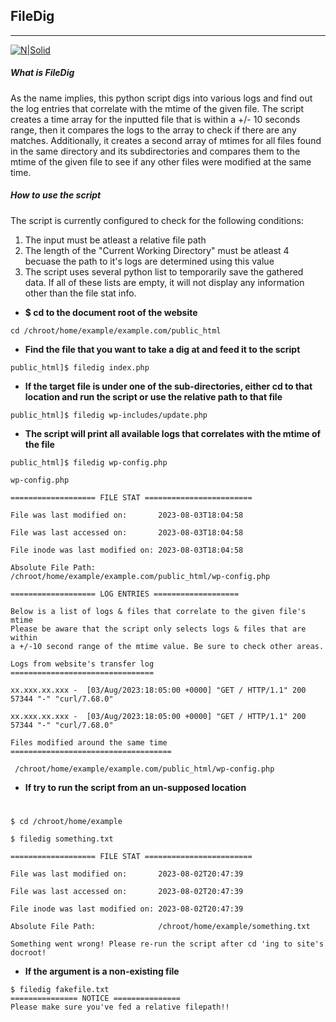 ## FileDig
-----

[![N|Solid](https://s3.dualstack.us-east-2.amazonaws.com/pythondotorg-assets/media/files/python-logo-only.svg)](https://www.python.org/)

##### What is FileDig
As the name implies, this python script digs into various logs and find out the log entries that correlate with the mtime of the given file. The script creates a time array for the inputted file that is within a +/- 10 seconds range, then it compares the logs to the array to check if there are any matches. Additionally, it creates a second array of mtimes for all files found in the same directory and its subdirectories and compares them to the mtime of the given file to see if any other files were modified at the same time.

##### How to use the script
The script is currently configured to check for the following conditions:

1. The input must be atleast a relative file path
2. The length of the "Current Working Directory" must be atleast 4 becuase the path to it's logs are determined using this value
3. The script uses several python list to temporarily save the gathered data. If all of these lists are empty, it will not display any information other than the file stat info.

* **$ cd to the document root of the website**
```
cd /chroot/home/example/example.com/public_html
```
* **Find the file that you want to take a dig at and feed it to the script**
```
public_html]$ filedig index.php
```
* **If the target file is under one of the sub-directories, either cd to that location and run the script or use the relative path to that file**
```
public_html]$ filedig wp-includes/update.php
```

* **The script will print all available logs that correlates with the mtime of the file**
```
public_html]$ filedig wp-config.php

wp-config.php 

=================== FILE STAT ========================

File was last modified on:       2023-08-03T18:04:58

File was last accessed on:       2023-08-03T18:04:58

File inode was last modified on: 2023-08-03T18:04:58

Absolute File Path:              /chroot/home/example/example.com/public_html/wp-config.php

=================== LOG ENTRIES ===================

Below is a list of logs & files that correlate to the given file's mtime
Please be aware that the script only selects logs & files that are within
a +/-10 second range of the mtime value. Be sure to check other areas.

Logs from website's transfer log
================================

xx.xxx.xx.xxx -  [03/Aug/2023:18:05:00 +0000] "GET / HTTP/1.1" 200 57344 "-" "curl/7.68.0"

xx.xxx.xx.xxx -  [03/Aug/2023:18:05:00 +0000] "GET / HTTP/1.1" 200 57344 "-" "curl/7.68.0"

Files modified around the same time
====================================

 /chroot/home/example/example.com/public_html/wp-config.php
```
* **If try to run the script from an un-supposed location**
#
```
$ cd /chroot/home/example

$ filedig something.txt 

=================== FILE STAT ========================

File was last modified on:       2023-08-02T20:47:39

File was last accessed on:       2023-08-02T20:47:39

File inode was last modified on: 2023-08-02T20:47:39

Absolute File Path:              /chroot/home/example/something.txt

Something went wrong! Please re-run the script after cd 'ing to site's docroot!
```

* **If the argument is a non-existing file**
```
$ filedig fakefile.txt
=============== NOTICE ===============
Please make sure you've fed a relative filepath!!
```